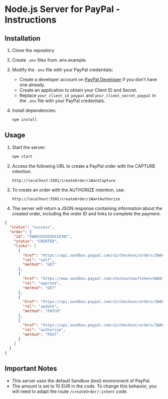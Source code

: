  # Node.js Server for PayPal - Instructions

## Installation

1. Clone the repository

2. Create `.env` files from .env.example.

3. Modify the `.env` file with your PayPal credentials:
   - Create a developer account on [PayPal Developer](https://developer.paypal.com) if you don't have one already.
   - Create an application to obtain your Client ID and Secret.
   - Replace `your_client_id_paypal` and `your_client_secret_paypal` in the `.env` file with your PayPal credentials.

4. Install dependencies:
   ```bash
   npm install
   ```
   
## Usage

1. Start the server:
   ```bash
   npm start
   ```

2. Access the following URL to create a PayPal order with the CAPTURE intention:
   ```
   http://localhost:5501/createOrder/iWantCapture
   ```

3. To create an order with the AUTHORIZE intention, use:
   ```
   http://localhost:5501/createOrder/iWantAuthorize
   ```

4. The server will return a JSON response containing information about the created order, including the order ID and links to complete the payment.

```json
{
  "status": "success",
  "order": {
    "id": "5WA63XXXXXXX1630C",
    "status": "CREATED",
    "links": [
      {
        "href": "https://api.sandbox.paypal.com/v2/checkout/orders/5WA63XXXXXXX1630C",
        "rel": "self",
        "method": "GET"
      },
      {
        "href": "https://www.sandbox.paypal.com/checkoutnow?token=5WA63XXXXXXX1630C",
        "rel": "approve",
        "method": "GET"
      },
      {
        "href": "https://api.sandbox.paypal.com/v2/checkout/orders/5WA63XXXXXXX1630C",
        "rel": "update",
        "method": "PATCH"
      },
      {
        "href": "https://api.sandbox.paypal.com/v2/checkout/orders/5WA63XXXXXXX1630C/authorize",
        "rel": "authorize",
        "method": "POST"
      }
    ]
  }
}
```

## Important Notes

- This server uses the default Sandbox (test) environment of PayPal.
- The amount is set to 10 EUR in the code. To change this behavior, you will need to adapt the route `/createOrder/:intent` code.